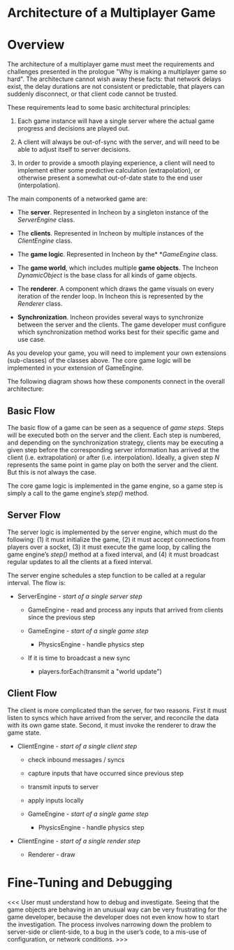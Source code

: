 # Architecture of a Multiplayer Game



# Overview

The architecture of a multiplayer game must meet the requirements and challenges presented in the prologue "Why is making a multiplayer game so hard".  The architecture cannot wish away these facts: that network delays exist, the delay durations are not consistent or predictable, that players can suddenly disconnect, or that client code cannot be trusted.

These requirements lead to some basic architectural principles:

1. Each game instance will have a single server where the actual game progress and decisions are played out.

2. A client will always be out-of-sync with the server, and will need to be able to adjust itself to server decisions.

3. In order to provide a smooth playing experience, a client will need to implement either some predictive calculation (extrapolation), or otherwise present a somewhat out-of-date state to the end user (interpolation).

The main components of a networked game are:

* The **server**. Represented in Incheon by a singleton instance of the *ServerEngine* class.

* The **clients**. Represented in Incheon by multiple instances of the *ClientEngine* class.

* The **game logic**. Represented in Incheon by the* **GameEngine* class.

* The **game world**, which includes multiple **game objects**. The Incheon *DynamicObject* is the base class for all kinds of game objects.

* The **renderer**.  A component which draws the game visuals on every iteration of the render loop.  In Incheon this is represented by the *Renderer* class.

* **Synchronization**. Incheon provides several ways to synchronize between the server and the clients. The game developer must configure which synchronization method works best for their specific game and use case.

As you develop  your game, you will need to implement your own extensions (sub-classes) of the classes above. The core game logic will be implemented in your extension of GameEngine.

The following diagram shows how these components connect in the overall architecture:

## Basic Flow

The basic flow of a game can be seen as a sequence of *game steps*. Steps will be executed both on the server and the client. Each step is numbered, and depending on the synchronization strategy, clients may be executing a given step before the corresponding server information has arrived at the client (i.e. extrapolation) or after (i.e. interpolation). Ideally, a given step *N* represents the same point in game play on both the server and the client. But this is not always the case.

The core game logic is implemented in the game engine, so a game step is simply a call to the game engine’s *step()* method.

## Server Flow

The server logic is implemented by the server engine, which must do the following: (1) it must initialize the game, (2) it must accept connections from players over a socket, (3) it must execute the game loop, by calling the game engine’s *step()* method at a fixed interval, and (4) it must broadcast regular updates to all the clients at a fixed interval.

The server engine schedules a step function to be called at a regular interval. The flow is:

* ServerEngine - *start of a single server step*

    * GameEngine - read and process any inputs that arrived from clients since the previous step

    * GameEngine - *start of a single game step*

        * PhysicsEngine - handle physics step

    * If it is time to broadcast a new sync

        * players.forEach(transmit a "world update")

## Client Flow

The client is more complicated than the server, for two reasons.  First it must listen to syncs which have arrived from the server, and reconcile the data with its own game state.  Second, it must invoke the renderer to draw the game state.

* ClientEngine - *start of a single client step*

    * check inbound messages / syncs

    * capture inputs that have occurred since previous step

    * transmit inputs to server

    * apply inputs locally

    * GameEngine - *start of a single game step*

        * PhysicsEngine - handle physics step

* ClientEngine - *start of a single render step*

    * Renderer - draw



# Fine-Tuning and Debugging


<<< User must understand how to debug and investigate.  Seeing that the game objects are behaving in an unusual way can be very frustrating for the game developer, because the developer does not even know how to start the investigation.  The process involves narrowing down the problem to server-side or client-side, to a bug in the user’s code, to a mis-use of configuration, or network conditions. >>>
